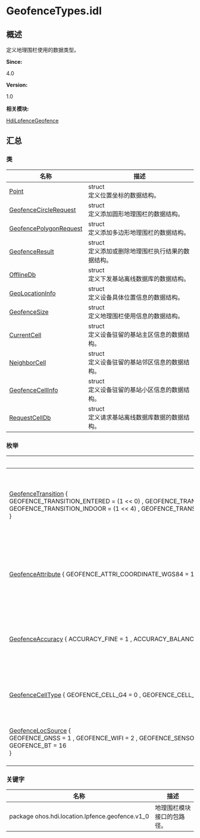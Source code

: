 # GeofenceTypes.idl


## 概述

定义地理围栏使用的数据类型。

**Since:**

4.0

**Version:**

1.0

**相关模块:**

[HdiLpfenceGeofence](_hdi_lpfence_geofence.md)


## 汇总


### 类

  | 名称 | 描述 | 
| -------- | -------- |
| [Point](_point.md) | struct<br/>定义位置坐标的数据结构。 | 
| [GeofenceCircleRequest](_geofence_circle_request.md) | struct<br/>定义添加圆形地理围栏的数据结构。 | 
| [GeofencePolygonRequest](_geofence_polygon_request.md) | struct<br/>定义添加多边形地理围栏的数据结构。 | 
| [GeofenceResult](_geofence_result.md) | struct<br/>定义添加或删除地理围栏执行结果的数据结构。 | 
| [OfflineDb](_offline_db.md) | struct<br/>定义下发基站离线数据库的数据结构。 | 
| [GeoLocationInfo](_geo_location_info.md) | struct<br/>定义设备具体位置信息的数据结构。 | 
| [GeofenceSize](_geofence_size.md) | struct<br/>定义地理围栏使用信息的数据结构。 | 
| [CurrentCell](_current_cell.md) | struct<br/>定义设备驻留的基站主区信息的数据结构。 | 
| [NeighborCell](_neighbor_cell.md) | struct<br/>定义设备驻留的基站邻区信息的数据结构。 | 
| [GeofenceCellInfo](_geofence_cell_info.md) | struct<br/>定义设备驻留的基站小区信息的数据结构。 | 
| [RequestCellDb](_request_cell_db.md) | struct<br/>定义请求基站离线数据库数据的数据结构。 | 


### 枚举

  | 名称 | 描述 | 
| -------- | -------- |
| [GeofenceTransition](_hdi_lpfence_geofence.md#geofencetransition)&nbsp;{<br/>GEOFENCE_TRANSITION_ENTERED&nbsp;=&nbsp;(1&nbsp;&lt;&lt;&nbsp;0)&nbsp;,&nbsp;GEOFENCE_TRANSITION_EXITED&nbsp;=&nbsp;(1&nbsp;&lt;&lt;&nbsp;1)&nbsp;,&nbsp;GEOFENCE_TRANSITION_UNCERTAIN&nbsp;=&nbsp;(1&nbsp;&lt;&lt;&nbsp;2)&nbsp;,&nbsp;GEOFENCE_TRANSITION_DWELL&nbsp;=&nbsp;(1&nbsp;&lt;&lt;&nbsp;3)&nbsp;,<br/>GEOFENCE_TRANSITION_INDOOR&nbsp;=&nbsp;(1&nbsp;&lt;&lt;&nbsp;4)&nbsp;,&nbsp;GEOFENCE_TRANSITION_OUTDOOR&nbsp;=&nbsp;(1&nbsp;&lt;&lt;&nbsp;5)<br/>} | 枚举可关注的地理围栏状态事件。 | 
| [GeofenceAttribute](_hdi_lpfence_geofence.md#geofenceattribute)&nbsp;{&nbsp;GEOFENCE_ATTRI_COORDINATE_WGS84&nbsp;=&nbsp;16&nbsp;} | 枚举地理围栏支持的设置项。 | 
| [GeofenceAccuracy](_hdi_lpfence_geofence.md#geofenceaccuracy)&nbsp;{&nbsp;ACCURACY_FINE&nbsp;=&nbsp;1&nbsp;,&nbsp;ACCURACY_BALANCE&nbsp;=&nbsp;2&nbsp;,&nbsp;ACCURACY_COARSE&nbsp;=&nbsp;3&nbsp;} | 枚举地理围栏支持的精度模式。 | 
| [GeofenceCellType](_hdi_lpfence_geofence.md#geofencecelltype)&nbsp;{&nbsp;GEOFENCE_CELL_G4&nbsp;=&nbsp;0&nbsp;,&nbsp;GEOFENCE_CELL_NR&nbsp;=&nbsp;1&nbsp;} | 枚举移动通信技术代。 | 
| [GeofenceLocSource](_hdi_lpfence_geofence.md#geofencelocsource)&nbsp;{<br/>GEOFENCE_GNSS&nbsp;=&nbsp;1&nbsp;,&nbsp;GEOFENCE_WIFI&nbsp;=&nbsp;2&nbsp;,&nbsp;GEOFENCE_SENSOR&nbsp;=&nbsp;4&nbsp;,&nbsp;GEOFENCE_CELL&nbsp;=&nbsp;8&nbsp;,<br/>GEOFENCE_BT&nbsp;=&nbsp;16<br/>} | 枚举位置信息来源。 | 


### 关键字

  | 名称 | 描述 | 
| -------- | -------- |
| package&nbsp;ohos.hdi.location.lpfence.geofence.v1_0 | 地理围栏模块接口的包路径。 | 
